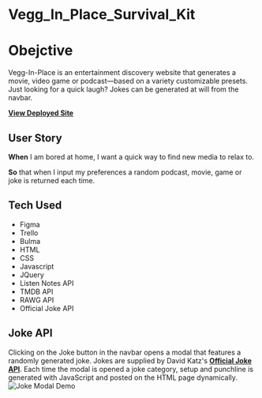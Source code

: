 # Vegg_In_Place_Survival_Kit


# Obejctive 
Vegg-In-Place is an entertainment discovery website that generates a movie, video game or podcast—based on a variety customizable presets. Just looking for a quick laugh? Jokes can be generated at will from the navbar.

**[View Deployed Site](dpayton92.github.io/Vegg_In_Place_Survival_Kit)**



## User Story 
**When** I am bored at home, I want a quick way to find new media to relax to.

**So** that when I input my preferences a random podcast, movie, game or joke is returned each time.


## Tech Used
* Figma
* Trello 
* Bulma 
* HTML
* CSS
* Javascript 
* JQuery
* Listen Notes API
* TMDB API
* RAWG API
* Official Joke API




## Joke API
Clicking on the Joke button in the navbar opens a modal that features a randomly generated joke. Jokes are supplied by David Katz's **[Official Joke API](https://github.com/15Dkatz/official_joke_api)**. Each time the modal is opened a joke category, setup and punchline is generated with JavaScript and posted on the HTML page dynamically. 
![Joke Modal Demo](./assets/img/joke-modal-demo.gif)





